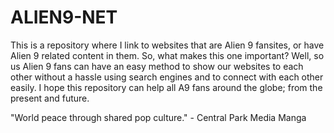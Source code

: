 # ALIEN9-NET
This is a repository where I link to websites that are Alien 9 fansites, or have Alien 9 related content in them.
So, what makes this one important? Well, so us Alien 9 fans can have an easy method to show our websites to each other without a hassle using search engines and to connect with each other easily. I hope this repository can help all A9 fans around the globe; from the present and future.

"World peace through shared pop culture." - Central Park Media Manga
